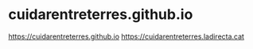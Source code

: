 # cuidarentreterres.github.io

https://cuidarentreterres.github.io
https://cuidarentreterres.ladirecta.cat
